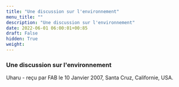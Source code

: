 ```yaml
---
title: "Une discussion sur l'environnement"
menu_title: ""
description: "Une discussion sur l'environnement"
date: 2022-06-01 06:00:01+00:85
draft: False
hidden: True
weight:
---
```

### Une discussion sur l'environnement

Uharu - reçu par FAB le 10 Janvier 2007, Santa Cruz, Californie, USA.



